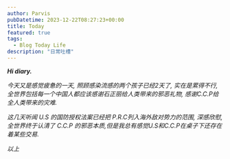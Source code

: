 ```yaml
---
author: Parvis
pubDatetime: 2023-12-22T08:27:23+00:00
title: Today
featured: true
tags:
  - Blog Today Life
description: "日常吐槽"
---
```


***Hi diary.***    

*今天又是感觉疲惫的一天, 照顾感染流感的两个孩子已经2天了, 实在是累得不行, 全世界包括每一个中国人都应该感谢石正丽给人类带来的邪恶礼物, 感谢C.C.P给全人类带来的灾难.*    

*这几天听闻 U.S 的国防授权法案已经把 P.R.C列入海外敌对势力的范围, 深感欣慰,全世界终于认清了 C.C.P 的邪恶本质,但是我总有感觉U.S和C.C.P在桌子下还存在着某些交易.*     

*以上*    